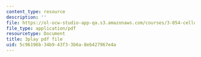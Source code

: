 ```yaml
---
content_type: resource
description: ''
file: https://ol-ocw-studio-app-qa.s3.amazonaws.com/courses/3-054-cellular-solids-structure-properties-and-applications-spring-2015/5c96196b34b943f33b6a8eb427967e4a_yK5SA6HngCY.pdf
file_type: application/pdf
resourcetype: Document
title: 3play pdf file
uid: 5c96196b-34b9-43f3-3b6a-8eb427967e4a
---
```


